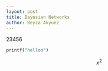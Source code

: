 ```yaml
---
layout: post
title: Bayesian Networks
author: Beyza Akyuez
---
```

23456

```python
printf("helloo")
```

$$x^2$$